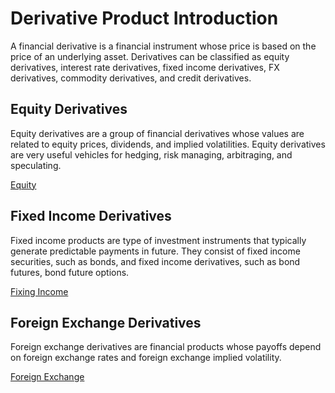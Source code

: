 # Derivative Product Introduction

A financial derivative is a financial instrument whose price is based on the price of an underlying asset. Derivatives can be classified as equity derivatives,
interest rate derivatives, fixed income derivatives, FX derivatives, commodity derivatives, and credit derivatives.

## Equity Derivatives

Equity derivatives are a group of financial derivatives whose values are related to equity prices, dividends, and implied volatilities. Equity derivatives are
very useful vehicles for hedging, risk managing, arbitraging, and speculating.

[Equity](./equity.md)

## Fixed Income Derivatives

Fixed income products are type of investment instruments that typically generate predictable payments in future. They consist of fixed income securities, such as
bonds, and fixed income derivatives, such as bond futures, bond future options.

[Fixing Income](./fixedIncome.md)

## Foreign Exchange Derivatives

Foreign exchange derivatives are financial products whose payoffs depend on foreign exchange rates and foreign exchange implied volatility.

[Foreign Exchange](./fx.md)